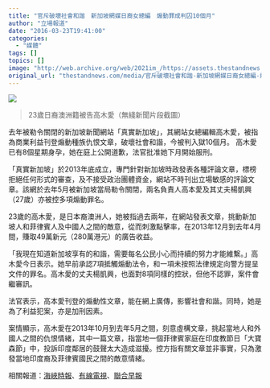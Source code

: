 ```yaml
---
title: "官斥破壞社會和諧　新加坡網媒日裔女總編　煽動罪成判囚10個月"
author: "立場報道"
date: "2016-03-23T19:41:00"
categories:
  - "媒體"
tags: []
topics: []
image: "http://web.archive.org/web/2021im_/https://assets.thestandnews.com/media/photos/tvb-sg_qB8Mf.png"
original_url: "thestandnews.com/media/官斥破壞社會和諧-新加坡網媒日裔女總編-煽動罪成判囚10個月"
---
```

![](http://web.archive.org/web/2021im_/https://assets.thestandnews.com/media/photos/tvb-sg_qB8Mf.png)
> 23歲日裔澳洲籍被告高木愛（無綫新聞片段截圖）

去年被勒令關閉的新加坡新聞網站「真實新加坡」，其網站女總編輯高木愛，被指為商業利益刊登煽動種族仇恨文章，破壞社會和諧，今被判入獄10個月。 高木愛已有8個星期身孕，她在庭上公開道歉，法官批准她下月開始服刑。

「真實新加坡」於2013年底成立，專門針對新加坡時政發表各種評論文章，標榜拒絕任何形式的審查，及不接受政治團體資金，網站不時刊出立場敏感的評論文章。該網於去年5月被新加坡當局勒令關閉，兩名負責人高本愛及其丈夫楊凱興（27歲）亦被控多項煽動罪名。

23歲的高木愛，是日本裔澳洲人，她被指過去兩年，在網站發表文章，挑動新加坡人和菲律賓人及中國人之間的敵意，從而刺激點擊率，在2013年12月到去年4月間，賺取49萬新元（280萬港元）的廣告收益。

「我現在知道新加坡享有的和諧，需要每名公民小心而持續的努力才能維繫。」高木愛今日表示。她早前承認7項抵觸煽動法令，和一項未按照法律規定向警方提呈文件的罪名。高木愛的丈夫楊凱興，也面對8項同樣的控狀，但他不認罪，案件會繼審訊。

法官表示，高本愛刊登的煽動性文章，能在網上廣傳，影響社會和諧。同時，她是為了利益犯案，亦是加刑因素。

案情顯示，高木愛在2013年10月到去年5月之間，刻意虛構文章，挑起當地人和外國人之間的仇恨情緒，其中一篇文章，指當地一個菲律賓家庭在印度教節日「大寶森節」中，投訴印度鄰居的鼓聲太大造成滋擾。控方指有關文章並非事實，只為激發當地印度裔及菲律賓國民之間的敵意情緒。

相關報道：[海峽時報](http://web.archive.org/web/20211229061515/http://www.straitstimes.com/singapore/courts-crime/former-trs-editor-ai-takagi-jailed-10-months-for-sedition)、[有線電視](http://web.archive.org/web/20211229061515/http://cablenews.i-cable.com/ci/videopage/news/478831/%E5%8D%B3%E6%99%82%E6%96%B0%E8%81%9E/%E6%96%B0%E5%8A%A0%E5%9D%A1%E5%A5%B3%E7%B7%A8%E8%BC%AF%E7%99%BC%E8%A1%A8%E7%A8%AE%E6%97%8F%E4%BB%87%E6%81%A8%E6%96%87%E7%AB%A0%E5%88%A4%E5%9B%9A)、[聯合早報](http://web.archive.org/web/20211229061515/https://www.google.com.hk/url?sa=t&rct=j&q=&esrc=s&source=web&cd=1&cad=rja&uact=8&ved=0ahUKEwjUrt-M19bLAhWH2KYKHaQmCwcQFggbMAA&url=http%3A%2F%2Fwww.chinapress.com.my%2F20160323%2Fthe-real-singapore-%25E7%25B6%25B2%25E7%25AB%2599%25E5%25A5%25B3%25E7%25B8%25BD%25E7%25B7%25A8%25E8%25BC%25AF%25E7%259B%25A310%25E5%2580%258B%25E6%259C%2588%2F&usg=AFQjCNEY7A1PDBHuXzmx0lrWFvQP1C6bFA&sig2=uohbKtI3fnJqNkPqJu3P2A)
